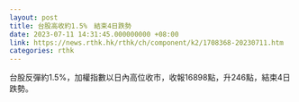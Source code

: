 ```yaml
---
layout: post
title: 台股高收約1.5%　結束4日跌勢
date: 2023-07-11 14:31:45.000000000 +08:00
link: https://news.rthk.hk/rthk/ch/component/k2/1708368-20230711.htm
categories: rthk
---
```


台股反彈約1.5%，加權指數以日內高位收市，收報16898點，升246點，結束4日跌勢。
